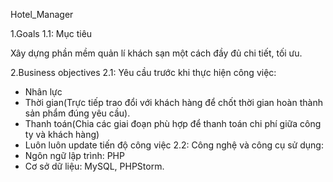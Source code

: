 Hotel_Manager

1.Goals
1.1: Mục tiêu

 Xây dựng phần mềm quản lí khách sạn một cách đầy đủ chi tiết, tối ưu.

2.Business objectives
2.1: Yêu cầu trước khi thực hiện công việc:
 - Nhân lực
 - Thời gian(Trực tiếp trao đổi với khách hàng để chốt thời gian hoàn thành sản phẩm đúng yêu cầu).
 - Thanh toán(Chia các giai đoạn phù hợp để thanh toán chi phí giữa công ty và khách hàng)
 - Luôn luôn update tiến độ công việc 2.2: Công nghệ và công cụ sử dụng:
 - Ngôn ngữ lập trình: PHP
 - Cơ sở dữ liệu: MySQL, PHPStorm.